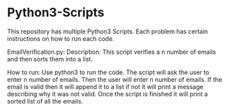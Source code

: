 # Python3-Scripts
This repository has multiple Python3 Scripts.
Each problem has certain instructions on how to run each code.


EmailVerification.py:
  Description: This script verifies a n number of emails and then sorts them into a
               list.
               
  How to run: Use python3 to run the code. The script will ask the user to enter n
              number of emails. Then the user will enter n number of emails. If the
              email is valid then it will append it to a list if not it will print
              a message describing why it was not valid. Once the script is finished
              it will print a sorted list of all the emails.
